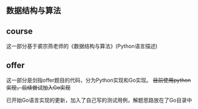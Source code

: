 ## 数据结构与算法
## course
这一部分基于裘宗燕老师的《数据结构与算法》(Python语言描述)
## offer
这一部分是剑指offer题目的代码，分为Python实现和Go实现。
~~目前使用python实现，后续尝试加入Go实现~~

已开始Go语言实现的更新，加入了自己写的测试用例，解题思路放在了Go目录中